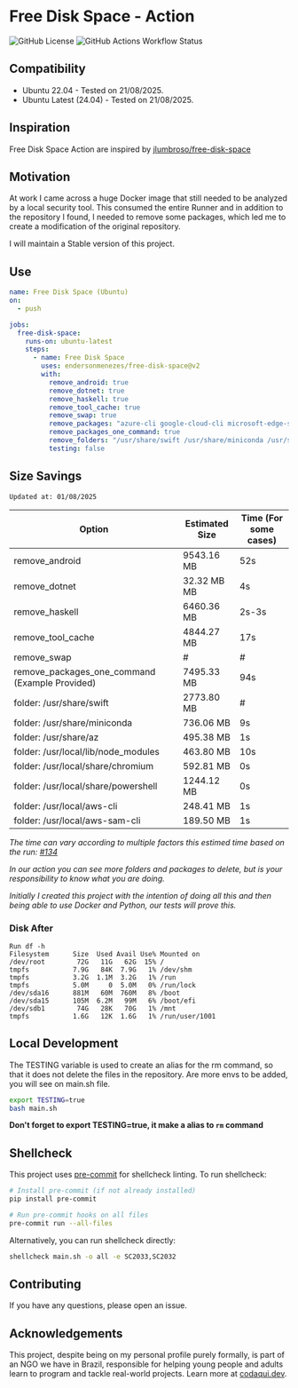 # Free Disk Space - Action

![GitHub License](https://img.shields.io/github/license/endersonmenezes/free-disk-space?label=Project%20License)
![GitHub Actions Workflow Status](https://img.shields.io/github/actions/workflow/status/endersonmenezes/free-disk-space/testing.yaml)

## Compatibility

- Ubuntu 22.04 - Tested on 21/08/2025.
- Ubuntu Latest (24.04) - Tested on 21/08/2025.

## Inspiration

Free Disk Space Action are inspired by [jlumbroso/free-disk-space](https://github.com/jlumbroso/free-disk-space)

## Motivation

At work I came across a huge Docker image that still needed to be analyzed by a local security tool. This consumed the entire Runner and in addition to the repository I found, I needed to remove some packages, which led me to create a modification of the original repository.

I will maintain a Stable version of this project.

## Use

```yaml
name: Free Disk Space (Ubuntu)
on:
  - push

jobs:
  free-disk-space:
    runs-on: ubuntu-latest
    steps:
      - name: Free Disk Space
        uses: endersonmenezes/free-disk-space@v2
        with:
          remove_android: true
          remove_dotnet: true
          remove_haskell: true
          remove_tool_cache: true
          remove_swap: true
          remove_packages: "azure-cli google-cloud-cli microsoft-edge-stable google-chrome-stable firefox postgresql* temurin-* *llvm* mysql* dotnet-sdk-*"
          remove_packages_one_command: true
          remove_folders: "/usr/share/swift /usr/share/miniconda /usr/share/az* /usr/local/lib/node_modules /usr/local/share/chromium /usr/local/share/powershell /usr/local/julia /usr/local/aws-cli /usr/local/aws-sam-cli /usr/share/gradle"
          testing: false
```

## Size Savings

`Updated at: 01/08/2025`

| Option | Estimated Size | Time (For some cases) |
| ------ | -------------- | ---- |
| remove_android | 9543.16 MB | 52s |
| remove_dotnet | 32.32 MB MB | 4s |
| remove_haskell | 6460.36 MB | 2s-3s |
| remove_tool_cache | 4844.27 MB | 17s |
| remove_swap | # | # |
| remove_packages_one_command (Example Provided) | 7495.33 MB | 94s |
| folder: /usr/share/swift | 2773.80 MB | # |
| folder: /usr/share/miniconda | 736.06 MB | 9s |
| folder: /usr/share/az | 495.38 MB | 1s |
| folder: /usr/local/lib/node_modules | 463.80 MB | 10s |
| folder: /usr/local/share/chromium | 592.81 MB | 0s |
| folder: /usr/local/share/powershell | 1244.12 MB | 0s |
| folder: /usr/local/aws-cli | 248.41 MB | 1s |
| folder: /usr/local/aws-sam-cli | 189.50 MB | 1s |

_The time can vary according to multiple factors this estimed time based on the run: [#134](https://github.com/endersonmenezes/free-disk-space/actions/runs/16681335178/job/47220484686)_

_In our action you can see more folders and packages to delete, but is your responsibility to know what you are doing._

_Initially I created this project with the intention of doing all this and then being able to use Docker and Python, our tests will prove this._

### Disk After

```text
Run df -h
Filesystem      Size  Used Avail Use% Mounted on
/dev/root        72G   11G   62G  15% /
tmpfs           7.9G   84K  7.9G   1% /dev/shm
tmpfs           3.2G  1.1M  3.2G   1% /run
tmpfs           5.0M     0  5.0M   0% /run/lock
/dev/sda16      881M   60M  760M   8% /boot
/dev/sda15      105M  6.2M   99M   6% /boot/efi
/dev/sdb1        74G   28K   70G   1% /mnt
tmpfs           1.6G   12K  1.6G   1% /run/user/1001
```

## Local Development

The TESTING variable is used to create an alias for the rm command, so that it does not delete the files in the repository.
Are more envs to be added, you will see on main.sh file.

```bash
export TESTING=true
bash main.sh
```

**Don't forget to export TESTING=true, it make a alias to `rm` command**

## Shellcheck

This project uses [pre-commit](https://pre-commit.com/) for shellcheck linting. To run shellcheck:

```bash
# Install pre-commit (if not already installed)
pip install pre-commit

# Run pre-commit hooks on all files
pre-commit run --all-files
```

Alternatively, you can run shellcheck directly:

```bash
shellcheck main.sh -o all -e SC2033,SC2032
```

## Contributing

If you have any questions, please open an issue.

## Acknowledgements

This project, despite being on my personal profile purely formally, is part of an NGO we have in Brazil, responsible for helping young people and adults learn to program and tackle real-world projects. Learn more at [codaqui.dev](https://codaqui.dev).